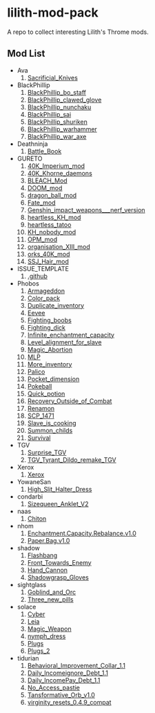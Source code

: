 # lilith-mod-pack
A repo to collect interesting Lilith's Throme mods.
## Mod List
 - Ava
   1. [Sacrificial_Knives](/Sacrificial_Knives)
 - BlackPhillip
   1. [BlackPhillip_bo_staff](/BlackPhillip_bo_staff)
   1. [BlackPhillip_clawed_glove](/BlackPhillip_clawed_glove)
   1. [BlackPhillip_nunchaku](/BlackPhillip_nunchaku)
   1. [BlackPhillip_sai](/BlackPhillip_sai)
   1. [BlackPhillip_shuriken](/BlackPhillip_shuriken)
   1. [BlackPhillip_warhammer](/BlackPhillip_warhammer)
   1. [BlackPhillip_war_axe](/BlackPhillip_war_axe)
 - Deathninja
   1. [Battle_Book](/Battle_Book)
 - GURETO
   1. [40K_Imperium_mod](/40K_Imperium_mod)
   1. [40K_Khorne_daemons](/40K_Khorne_daemons)
   1. [BLEACH_Mod](/BLEACH_Mod)
   1. [DOOM_mod](/DOOM_mod)
   1. [dragon_ball_mod](/dragon_ball_mod)
   1. [Fate_mod](/Fate_mod)
   1. [Genshin_impact_weapons___nerf_version](/Genshin_impact_weapons___nerf_version)
   1. [heartless_KH_mod](/heartless_KH_mod)
   1. [heartless_tatoo](/heartless_tatoo)
   1. [KH_nobody_mod](/KH_nobody_mod)
   1. [OPM_mod](/OPM_mod)
   1. [organisation_XIII_mod](/organisation_XIII_mod)
   1. [orks_40K_mod](/orks_40K_mod)
   1. [SSJ_Hair_mod](/SSJ_Hair_mod)
 - ISSUE_TEMPLATE
   1. [.github](/.github)
 - Phobos
   1. [Armageddon](/Armageddon)
   1. [Color_pack](/Color_pack)
   1. [Duplicate_inventory](/Duplicate_inventory)
   1. [Eevee](/Eevee)
   1. [Fighting_boobs](/Fighting_boobs)
   1. [Fighting_dick](/Fighting_dick)
   1. [Infinite_enchantment_capacity](/Infinite_enchantment_capacity)
   1. [Level_alignment_for_slave](/Level_alignment_for_slave)
   1. [Magic_Abortion](/Magic_Abortion)
   1. [MLP](/MLP)
   1. [More_inventory](/More_inventory)
   1. [Palico](/Palico)
   1. [Pocket_dimension](/Pocket_dimension)
   1. [Pokeball](/Pokeball)
   1. [Quick_potion](/Quick_potion)
   1. [Recovery_Outside_of_Combat](/Recovery_Outside_of_Combat)
   1. [Renamon](/Renamon)
   1. [SCP_1471](/SCP_1471)
   1. [Slave_is_cooking](/Slave_is_cooking)
   1. [Summon_childs](/Summon_childs)
   1. [Survival](/Survival)
 - TGV
   1. [Surprise_TGV](/Surprise_TGV)
   1. [TGV_Tyrant_Dildo_remake_TGV](/TGV_Tyrant_Dildo_remake_TGV)
 - Xerox
   1. [Xerox](/Xerox)
 - YowaneSan
   1. [High_Slit_Halter_Dress](/High_Slit_Halter_Dress)
 - condarbi
   1. [Sizequeen_Anklet_V2](/Sizequeen_Anklet_V2)
 - naas
   1. [Chiton](/Chiton)
 - nhom
   1. [Enchantment.Capacity.Rebalance.v1.0](/Enchantment.Capacity.Rebalance.v1.0)
   1. [Paper.Bag.v1.0](/Paper.Bag.v1.0)
 - shadow
   1. [Flashbang](/Flashbang)
   1. [Front_Towards_Enemy](/Front_Towards_Enemy)
   1. [Hand_Cannon](/Hand_Cannon)
   1. [Shadowgrasp_Gloves](/Shadowgrasp_Gloves)
 - sightglass
   1. [Goblind_and_Orc](/Goblind_and_Orc)
   1. [Three_new_pills](/Three_new_pills)
 - solace
   1. [Cyber](/Cyber)
   1. [Leia](/Leia)
   1. [Magic_Weapon](/Magic_Weapon)
   1. [nymph_dress](/nymph_dress)
   1. [Plugs](/Plugs)
   1. [Plugs_2](/Plugs_2)
 - tidurian
   1. [Behavioral_Improvement_Collar_1.1](/Behavioral_Improvement_Collar_1.1)
   1. [Daily_Incomeignore_Debt_1.1](/Daily_Incomeignore_Debt_1.1)
   1. [Daily_IncomePay_Debt_1.1](/Daily_IncomePay_Debt_1.1)
   1. [No_Access_pastie](/No_Access_pastie)
   1. [Tansformative_Orb_v1.0](/Tansformative_Orb_v1.0)
   1. [virginity_resets_0.4.9_compat](/virginity_resets_0.4.9_compat)
